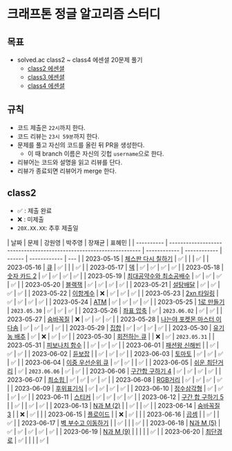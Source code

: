 # 크래프톤 정글 알고리즘 스터디

## 목표

- solved.ac class2 ~ class4 에센셜 20문제 풀기
  - [class2 에센셜](https://solved.ac/class/2e)
  - [class3 에센셜](https://solved.ac/class/3e)
  - [class4 에센셜](https://solved.ac/class/4e)

## 규칙

- 코드 제출은 `22시`까지 한다.
- 코드 리뷰는 `23시 59분`까지 한다.
- 문제를 풀고 자신의 코드를 올린 뒤 PR을 생성한다.
  - 이 때 branch 이름은 자신의 깃헙 `username`으로 한다.
- 리뷰어는 코드와 설명을 읽고 리뷰를 단다.
- 리뷰가 종료되면 리뷰어가 merge 한다.

## class2

- ✅ : 제출 완료
- ❌ : 미제출
- `20X.XX.XX`: 추후 제출일

| 날짜       | 문제                                                                | 강원영       | 박주영       | 장재균 | 표혜민       |
| ---------- | ------------------------------------------------------------------- | ------------ | ------------ | ------ | ------------ | --- |
| 2023-05-15 | [체스판 다시 칠하기](https://www.acmicpc.net/problem/1018)          | ✅           |              |        | ✅           |
| 2023-05-16 | [큐](https://www.acmicpc.net/problem/10845)                         | ✅           |              |        | ✅           |
| 2023-05-17 | [덱](https://www.acmicpc.net/problem/10866)                         | ✅           | ✅           | ✅     | ✅           |
| 2023-05-18 | [숫자 카드 2](https://www.acmicpc.net/problem/10816)                | ✅           | ✅           | ✅     | ✅           |
| 2023-05-19 | [최대공약수와 최소공배수](https://www.acmicpc.net/problem/2609)     | ✅           | ✅           | ✅     | ✅           |
| 2023-05-20 | [블랙잭](https://www.acmicpc.net/problem/2798)                      | ✅           | ✅           | ✅     | ✅           |
| 2023-05-21 | [설탕배달](https://www.acmicpc.net/problem/2839)                    | ✅           | ✅           | ✅     | ✅           |
| 2023-05-22 | [이항계수](https://www.acmicpc.net/problem/11050)                   | ❌           | ✅           | ✅     | ✅           |
| 2023-05-23 | [2xn 타일링](https://www.acmicpc.net/problem/11726)                 | ✅           | ✅           | ✅     | ✅           |
| 2023-05-24 | [ATM](https://www.acmicpc.net/problem/11399)                        | ✅           | ✅           | ✅     | ✅           |
| 2023-05-25 | [1로 만들기](https://www.acmicpc.net/problem/1463)                  | `2023.05.30` | ✅           | ✅     | ✅           |
| 2023-05-26 | [좌표 압축](https://www.acmicpc.net/problem/18870)                  | ✅           | `2023.06.02` | ✅     | ✅           |
| 2023-05-27 | [숨바꼭질](https://www.acmicpc.net/problem/1697)                    | ❌           | ✅           | ✅     | ✅           |
| 2023-05-28 | [나는야 포켓몬 마스터 이다솜](https://www.acmicpc.net/problem/1620)     | ✅           | ✅           | ✅     | ✅           |
| 2023-05-29 | [집합](https://www.acmicpc.net/problem/11723)                       | ✅           | ✅           | ✅     | ✅           |
| 2023-05-30 | [유기농 배추](https://www.acmicpc.net/problem/1012)                 | ✅           | ❌           | ✅     | ✅           |
| 2023-05-30 | [회전하는 큐](https://www.acmicpc.net/problem/1021)                 |              | ❌           | ✅     | `2023.05.31` |
| 2023-05-31 | [피보나치 함수](https://www.acmicpc.net/problem/1003)               |              | ✅           | ✅     | ✅           |
| 2023-06-01 | [패션왕 신해빈](https://www.acmicpc.net/problem/9375)               |              | ✅           | ✅     | ✅           |
| 2023-06-02 | [듣보잡](https://www.acmicpc.net/problem/1764)                      |              | ✅           | ✅     | ✅           |
| 2023-06-03 | [토마토](https://www.acmicpc.net/problem/7576)                      | ✅           | ✅           | ✅     | ✅           |
| 2023-06-04 | [이중 우선순위 큐](https://www.acmicpc.net/problem/7662)            | ✅           | ✅           |        | ✅           |
| 2023-06-05 | [쉬운 최단거리](https://www.acmicpc.net/problem/14940)              | ✅           | `2023.06.06` | ✅     | ✅           |
| 2023-06-06 | [구간합 구하기 4](https://www.acmicpc.net/problem/11659)            | ✅           | ✅           | ✅     | ✅           |
| 2023-06-07 | [최소힙 ](https://www.acmicpc.net/problem/1927)                     | ✅           | ✅           | ✅     | ✅           |
| 2023-06-08 | [RGB거리](https://www.acmicpc.net/problem/1149)                     | ✅           | ✅           | ✅     | ✅           |
| 2023-06-09 | [후위표기식](https://www.acmicpc.net/problem/1918)                  | ✅           | ✅           | ✅     | ✅           |
| 2023-06-10 | [정수삼각형](https://www.acmicpc.net/problem/1932)                  | ✅           | ✅           | ✅     | ✅           |
| 2023-06-11 | [스티커](https://www.acmicpc.net/problem/1932)                      | ✅           | ✅           | ✅     | ✅           |
| 2023-06-12 | [구간 합 구하기 5](https://www.acmicpc.net/problem/11660)           |              |   ✅           |        | ✅           | ✅  |
| 2023-06-13 | [N과 M (2)](https://www.acmicpc.net/problem/15650)                  |              |  ✅            |        | ✅           |
| 2023-06-14 | [숨바꼭질 3](https://www.acmicpc.net/problem/13549)                 |              |    ❌          | ✅     |              |
| 2023-06-15 | [플로이드](https://www.acmicpc.net/problem/11404)                   |              |     ❌         | ✅     |              |
| 2023-06-16 | [곱셈](https://www.acmicpc.net/problem/1629)                        |              |   ✅           |        | ✅           |
| 2023-06-17 | [벽 부수고 이동하기](https://www.acmicpc.net/problem/2206)          |              |    ✅          |        |              | ✅  |
| 2023-06-18 | [N과 M (5)](https://www.acmicpc.net/problem/15654)                  | ✅           | ✅           | ✅     | ✅           | ✅  |
| 2023-06-19 | [N과 M (9)](https://www.acmicpc.net/problem/15654)                  |              |              |        |              | ✅  |
| 2023-06-20 | [최단경로](https://www.acmicpc.net/problem/1753)                    | ✅           |              |        |              | ✅  |